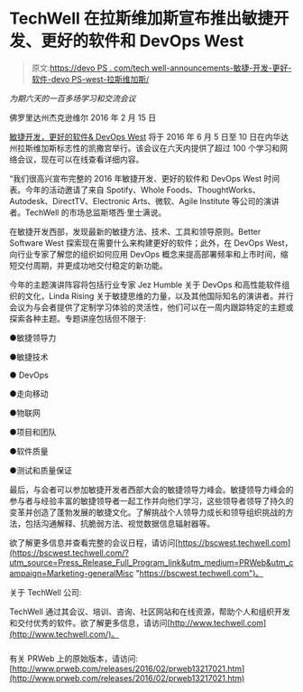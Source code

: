 # TechWell 在拉斯维加斯宣布推出敏捷开发、更好的软件和 DevOps West

> 原文:[https://devo PS . com/tech well-announcements-敏捷-开发-更好-软件-devo PS-west-拉斯维加斯/](https://devops.com/techwell-announces-agile-dev-better-software-devops-west-las-vegas/)

*为期六天的一百多场学习和交流会议*

佛罗里达州杰克逊维尔 2016 年 2 月 15 日

[敏捷开发，更好的软件& DevOps West](https://bscwest.techwell.com/?utm_source=Press_Release_Full_Program_link&utm_medium=PRWeb&utm_campaign=Marketing-generalMisc "Agile Dev, Better Software &amp; DevOps West") 将于 2016 年 6 月 5 日至 10 日在内华达州拉斯维加斯标志性的凯撒宫举行。该会议在六天内提供了超过 100 个学习和网络会议，现在可以在线查看详细内容。

“我们很高兴宣布完整的 2016 年敏捷开发、更好的软件和 DevOps West 时间表。今年的活动邀请了来自 Spotify、Whole Foods、ThoughtWorks、Autodesk、DirectTV、Electronic Arts、微软、Agile Institute 等公司的演讲者。TechWell 的市场总监斯塔西·里士满说。

在敏捷开发西部，发现最新的敏捷方法、技术、工具和领导原则。Better Software West 探索现在需要什么来构建更好的软件；此外，在 DevOps West，向行业专家了解您的组织如何应用 DevOps 概念来提高部署频率和上市时间，缩短交付周期，并更成功地交付稳定的新功能。

今年的主题演讲阵容将包括行业专家 Jez Humble 关于 DevOps 和高性能软件组织的文化，Linda Rising 关于敏捷思维的力量，以及其他国际知名的演讲者。并行会议为与会者提供了定制学习体验的灵活性，他们可以在一周内跟踪特定的主题或探索各种主题。专题讲座包括但不限于:

●敏捷领导力

●敏捷技术

● DevOps

●走向移动

●物联网

●项目和团队

●软件质量

●测试和质量保证

最后，与会者可以参加敏捷开发者西部大会的敏捷领导力峰会。敏捷领导力峰会的参与者与经验丰富的敏捷领导者一起工作并向他们学习，这些领导者领导了持久的变革并创造了蓬勃发展的敏捷文化。了解挑战个人领导力成长和领导组织挑战的方法，包括沟通解释、抗脆弱方法、视觉数据信息辐射器等。

欲了解更多信息并查看完整的会议日程，请访问[https://bscwest.techwell.com](https://bscwest.techwell.com/?utm_source=Press_Release_Full_Program_link&utm_medium=PRWeb&utm_campaign=Marketing-generalMisc "https://bscwest.techwell.com")。

关于 TechWell 公司:

TechWell 通过其会议、培训、咨询、社区网站和在线资源，帮助个人和组织开发和交付优秀的软件。欲了解更多信息，请访问[http://www.techwell.com](http://www.techwell.com/)。

###

有关 PRWeb 上的原始版本，请访问:[http://www.prweb.com/releases/2016/02/prweb13217021.htm](http://www.prweb.com/releases/2016/02/prweb13217021.htm)